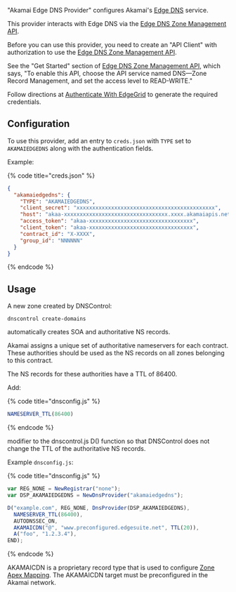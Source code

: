 "Akamai Edge DNS Provider" configures Akamai's
[Edge DNS](https://www.akamai.com/products/edge-dns) service.

This provider interacts with Edge DNS via the
[Edge DNS Zone Management API](https://techdocs.akamai.com/edge-dns/reference/edge-dns-api).

Before you can use this provider, you need to create an "API Client" with authorization to use the
[Edge DNS Zone Management API](https://techdocs.akamai.com/edge-dns/reference/edge-dns-api).

See the "Get Started" section of [Edge DNS Zone Management API](https://techdocs.akamai.com/edge-dns/reference/edge-dns-api),
which says, "To enable this API, choose the API service named DNS—Zone Record Management, and set the access level to READ-WRITE."

Follow directions at [Authenticate With EdgeGrid](https://www.akamai.com/developer) to generate
the required credentials.

## Configuration

To use this provider, add an entry to `creds.json` with `TYPE` set to `AKAMAIEDGEDNS` along with the authentication fields.

Example:

{% code title="creds.json" %}
```json
{
  "akamaiedgedns": {
    "TYPE": "AKAMAIEDGEDNS",
    "client_secret": "xxxxxxxxxxxxxxxxxxxxxxxxxxxxxxxxxxxxxxxxxxxx",
    "host": "akaa-xxxxxxxxxxxxxxxxxxxxxxxxxxxxxxxxx.xxxx.akamaiapis.net",
    "access_token": "akaa-xxxxxxxxxxxxxxxxxxxxxxxxxxxxxxxxx",
    "client_token": "akaa-xxxxxxxxxxxxxxxxxxxxxxxxxxxxxxxxx",
    "contract_id": "X-XXXX",
    "group_id": "NNNNNN"
  }
}
```
{% endcode %}

## Usage

A new zone created by DNSControl:

```shell
dnscontrol create-domains
```

automatically creates SOA and authoritative NS records.

Akamai assigns a unique set of authoritative nameservers for each contract.  These authorities should be
used as the NS records on all zones belonging to this contract.

The NS records for these authorities have a TTL of 86400.

Add:

{% code title="dnsconfig.js" %}
```javascript
NAMESERVER_TTL(86400)
```
{% endcode %}

modifier to the dnscontrol.js D() function so that DNSControl does not change the TTL of the authoritative NS records.

Example `dnsconfig.js`:

{% code title="dnsconfig.js" %}
```javascript
var REG_NONE = NewRegistrar("none");
var DSP_AKAMAIEDGEDNS = NewDnsProvider("akamaiedgedns");

D("example.com", REG_NONE, DnsProvider(DSP_AKAMAIEDGEDNS),
  NAMESERVER_TTL(86400),
  AUTODNSSEC_ON,
  AKAMAICDN("@", "www.preconfigured.edgesuite.net", TTL(20)),
  A("foo", "1.2.3.4"),
END);
```
{% endcode %}

AKAMAICDN is a proprietary record type that is used to configure [Zone Apex Mapping](https://www.akamai.com/blog/security/edge-dns--zone-apex-mapping---dnssec).
The AKAMAICDN target must be preconfigured in the Akamai network.
